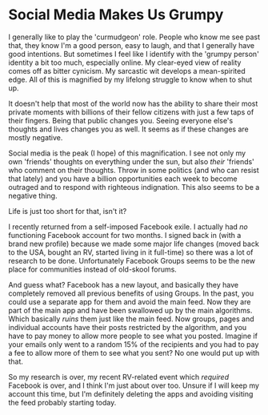 # Social Media Makes Us Grumpy

I generally like to play the 'curmudgeon' role. People who know me see past that, they know I'm a good person, easy to laugh, and that I generally have good intentions. But sometimes I feel like I identify with the 'grumpy person' identity a bit too much, especially online. My clear-eyed view of reality comes off as bitter cynicism. My sarcastic wit develops a mean-spirited edge. All of this is magnified by my lifelong struggle to know when to shut up.

It doesn't help that most of the world now has the ability to share their most private moments with billions of their fellow citizens with just a few taps of their fingers. Being that public changes you. Seeing everyone else's thoughts and lives changes you as well. It seems as if these changes are mostly negative.

Social media is the peak (I hope) of this magnification. I see not only my own 'friends' thoughts on everything under the sun, but also *their* 'friends' who comment on their thoughts. Throw in some politics (and who can resist that lately) and you have a billion opportunities each week to become outraged and to respond with righteous indignation. This also seems to be a negative thing.

Life is just too short for that, isn't it?

I recently returned from a self-imposed Facebook exile. I actually had *no* functioning Facebook account for two months. I signed back in (with a brand new profile) because we made some major life changes (moved back to the USA, bought an RV, started living in it full-time) so there was a lot of research to be done. Unfortunately Facebook Groups seems to be the new place for communities instead of old-skool forums.

And guess what? Facebook has a new layout, and basically they have completely removed all previous benefits of using Groups. In the past, you could use a separate app for them and avoid the main feed. Now they are part of the main app and have been swallowed up by the main algorithms. Which basically *ruins* them just like the main feed. Now groups, pages and individual accounts have their posts restricted by the algorithm, and you have to pay money to allow more people to see what you posted. Imagine if your emails only went to a random 15% of the recipients and you had to pay a fee to allow more of them to see what you sent? No one would put up with that.

So my research is over, my recent RV-related event which *required* Facebook is over, and I think I'm just about over too. Unsure if I will keep my account this time, but I'm definitely deleting the apps and avoiding visiting the feed probably starting today.